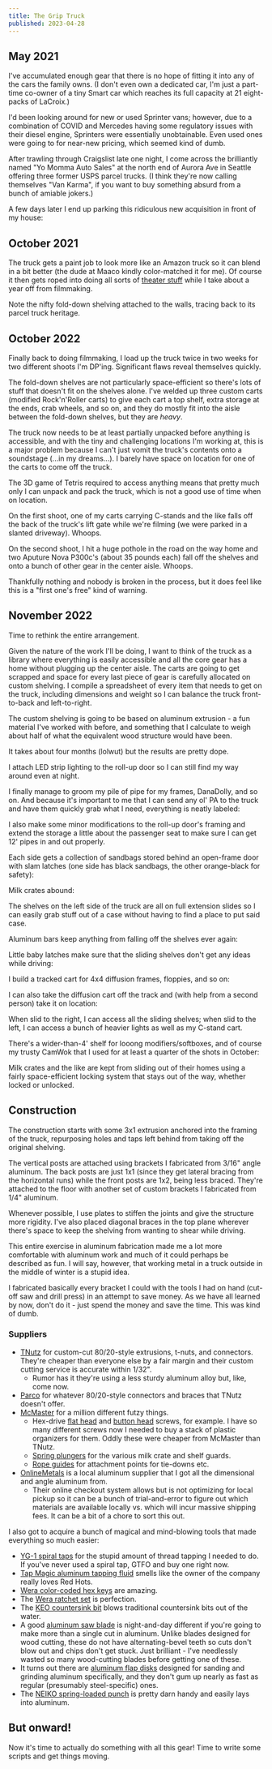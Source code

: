 ```yaml
---
title: The Grip Truck
published: 2023-04-28
---
```


## May 2021

I've accumulated enough gear that there is no hope of fitting it into any of the cars the family owns.
(I don't even own a dedicated car, I'm just a part-time co-owner of a tiny Smart car which reaches its full capacity at 21 eight-packs of LaCroix.)

I'd been looking around for new or used Sprinter vans; however, due to a combination of COVID and Mercedes having some regulatory issues with their diesel engine,
Sprinters were essentially unobtainable. Even used ones were going to for near-new pricing, which seemed kind of dumb.

After trawling through Craigslist late one night, I come across the brilliantly named "Yo Momma Auto Sales" at the north end of Aurora Ave in Seattle
offering three former USPS parcel trucks. (I think they're now calling themselves "Van Karma", if you want to buy something absurd from a bunch of amiable jokers.)

A few days later I end up parking this ridiculous new acquisition in front of my house:

<?# SimpleFigure src="grip-truck/IMG_20210518_191749.jpg" caption="Brand new truck" /?>

## October 2021

The truck gets a paint job to look more like an Amazon truck so it can blend in a bit better (the dude at Maaco kindly color-matched it for me).
Of course it then gets roped into doing all sorts of [theater stuff](../theater/the-odyssey/) while I take about a year off from filmmaking.

<?# SimpleFigure src="grip-truck/IMG_0166.jpg" caption="Brand new paint job" /?>

Note the nifty fold-down shelving attached to the walls, tracing back to its parcel truck heritage.

## October 2022

Finally back to doing filmmaking, I load up the truck twice in two weeks for two different shoots I'm DP'ing. Significant flaws reveal themselves quickly.

The fold-down shelves are not particularly space-efficient so there's lots of stuff that doesn't fit on the shelves alone.
I've welded up three custom carts (modified Rock'n'Roller carts) to give each cart a top shelf, extra storage at the ends, crab wheels, and so on, and they do mostly fit into the aisle
between the fold-down shelves, but they are _heavy_.

The truck now needs to be at least partially unpacked before anything is accessible, and with the tiny and challenging locations I'm working at,
this is a major problem because I can't just vomit the truck's contents onto a soundstage (...in my dreams...).
I barely have space on location for one of the carts to come off the truck.

The 3D game of Tetris required to access anything means that pretty much only I can unpack and pack the truck, which is not a good use of time when on location.

On the first shoot, one of my carts carrying C-stands and the like falls off the back of the truck's lift gate while we're filming (we were parked in a slanted driveway). Whoops.

On the second shoot, I hit a huge pothole in the road on the way home and two Aputure Nova P300c's (about 35 pounds each) fall off the shelves and onto a bunch of other gear in the center aisle. Whoops.

Thankfully nothing and nobody is broken in the process, but it does feel like this is a "first one's free" kind of warning.

## November 2022

Time to rethink the entire arrangement.

Given the nature of the work I'll be doing, I want to think of the truck as a library where everything is easily accessible and all the core gear has a home without plugging up the center aisle.
The carts are going to get scrapped and space for every last piece of gear is carefully allocated on custom shelving.
I compile a spreadsheet of every item that needs to get on the truck, including dimensions and weight so I can balance the truck front-to-back and left-to-right.

The custom shelving is going to be based on aluminum extrusion - a fun material I've worked with before, and something that I calculate to weigh about half of what the equivalent wood structure would have been.

<?# SimpleFigure src="grip-truck/truck-model.png" caption="Isometric view of a whole bunch of crap crammed into one truck" /?>
<?# SimpleFigure src="grip-truck/elevation-L.png" caption="Shop drawings for the left side" /?>
<?# SimpleFigure src="grip-truck/elevation-R.png" caption="Shop drawings for the right side" /?>

It takes about four months (lolwut) but the results are pretty dope.

I attach LED strip lighting to the roll-up door so I can still find my way around even at night.

<?# SimpleFigure src="grip-truck/IMG_0430.jpg" caption="Interior at night, roll-up door closed" /?>

<?# SimpleFigure src="grip-truck/IMG_0435.jpg" caption="Interior at night, roll-up door open" /?>

<?# SimpleFigure src="grip-truck/IMG_0437.jpg" caption="Exterior at night, flood lights because tripping is bad for insurance and people too" /?>

<?# SimpleFigure src="grip-truck/IMG_0461.jpg" caption="Rows and rows of shelving" /?>

I finally manage to groom my pile of pipe for my frames, DanaDolly, and so on.
And because it's important to me that I can send any ol' PA to the truck and have them quickly grab what I need, everything is neatly labeled:

<?# SimpleFigure src="grip-truck/IMG_0465.jpg" caption="Labels for short pipes" /?>

<?# SimpleFigure src="grip-truck/IMG_0464.jpg" caption="Storage for short pipes for frames" /?>
<?# SimpleFigure src="grip-truck/IMG_0473.jpg" caption="Storage for long (8', 12') pipes for bigger frames and dolly" /?>

I also make some minor modifications to the roll-up door's framing and extend the storage a little about the passenger seat to make sure I can get 12' pipes in and out properly.

<?# SimpleFigure src="grip-truck/IMG_0475.jpg" caption="Storage extension for long (8', 12') pipes" /?>

Each side gets a collection of sandbags stored behind an open-frame door with slam latches (one side has black sandbags, the other orange-black for safety):

<?# SimpleFigure src="grip-truck/IMG_0469.jpg" caption="Sandbag prison" /?>

Milk crates abound:

<?# SimpleFigure src="grip-truck/IMG_0467.jpg" caption="Library of half-height crates" /?>
<?# SimpleFigure src="grip-truck/IMG_0470.jpg" caption="Library of full-height crates (partial)" /?>

The shelves on the left side of the truck are all on full extension slides so I can easily grab stuff out of a case without having to find a place to put said case.

<?# SimpleFigure src="grip-truck/IMG_0480.jpg" caption="B-CAM Pelican case (A-CAM currently in the shop)" /?>

Aluminum bars keep anything from falling off the shelves ever again:

<?# SimpleFigure src="grip-truck/IMG_0477.jpg" caption="Guard bar latched shut" /?>
<?# SimpleFigure src="grip-truck/IMG_0477.jpg" caption="Guard bar latch open" /?>

Little baby latches make sure that the sliding shelves don't get any ideas while driving:

<?# SimpleFigure src="grip-truck/IMG_0481.jpg" caption="Shelf latch" /?>

I build a tracked cart for 4x4 diffusion frames, floppies, and so on:

<?# SimpleFigure src="grip-truck/IMG_0482.jpg" caption="Diffusion cart" /?>
<?# SimpleFigure src="grip-truck/IMG_0483.jpg" caption="Diffusion cart track wheel" /?>
<?# SimpleFigure src="grip-truck/IMG_0484.jpg" caption="Diffusion cart track brake" /?>

I can also take the diffusion cart off the track and (with help from a second person) take it on location:

<?# SimpleFigure src="grip-truck/IMG_0488.jpg" caption="Diffusion cart in the wild" /?>

When slid to the right, I can access all the sliding shelves; when slid to the left, I can access a bunch of heavier lights as well as my C-stand cart.

<?# SimpleFigure src="grip-truck/IMG_0486.jpg" caption="Those pesky Nova P300c's now finally on the ground where they belong" /?>

There's a wider-than-4' shelf for looong modifiers/softboxes, and of course my trusty CamWok that I used for at least a quarter of the shots in October:

<?# SimpleFigure src="grip-truck/IMG_0491.jpg" caption="CamWok and large modifiers" /?>

Milk crates and the like are kept from sliding out of their homes using a fairly space-efficient locking system that stays out of the way,
whether locked or unlocked.

<?# SimpleFigure src="grip-truck/IMG_0503.jpg" caption="Milk crate gate, unlocked" /?>

<?# SimpleFigure src="grip-truck/IMG_0504.jpg" caption="Milk crate gate, locked" /?>

## Construction

The construction starts with some 3x1 extrusion anchored into the framing of the truck, repurposing holes and taps left behind from taking off the original shelving.

<?# SimpleFigure src="grip-truck/IMG_0496.jpg" caption="Horizontal base strut" /?>

The vertical posts are attached using brackets I fabricated from 3/16" angle aluminum.
The back posts are just 1x1 (since they get lateral bracing from the horizontal runs)
while the front posts are 1x2, being less braced. They're attached to the floor with another set of custom brackets I fabricated from 1/4" aluminum.

<?# SimpleFigure src="grip-truck/IMG_0507.jpg" caption="Note the squishy gym flooring to keep the stands from bouncing" /?>

Whenever possible, I use plates to stiffen the joints and give the structure more rigidity.
I've also placed diagonal braces in the top plane wherever there's space to keep the shelving from wanting to shear while driving.

<?# SimpleFigure src="grip-truck/IMG_0495.jpg" caption="Joint plate and cross-brace detail" /?>

This entire exercise in aluminum fabrication made me a lot more comfortable with aluminum work and much of it could perhaps be described as fun.
I will say, however, that working metal in a truck outside in the middle of winter is a stupid idea.

I fabricated basically every bracket I could with the tools I had on hand (cut-off saw and drill press) in an attempt to save money.
As we have all learned by now, don't do it - just spend the money and save the time. This was kind of dumb.

### Suppliers

- [TNutz](https://www.tnutz.com/) for custom-cut 80/20-style extrusions, t-nuts, and connectors. They're cheaper than everyone else by a fair margin and their custom cutting service is accurate within 1/32".
  - Rumor has it they're using a less sturdy aluminum alloy but, like, come now.
- [Parco](https://parco-inc.com/) for whatever 80/20-style connectors and braces that TNutz doesn't offer.
- [McMaster](https://www.mcmaster.com/) for a million different futzy things.
  - Hex-drive [flat head](https://www.mcmaster.com/catalog/129/3421/91253A537) and [button head](https://www.mcmaster.com/catalog/129/3381/91255A535) screws, for example. I have so many different screws now I needed to buy a stack of plastic organizers for them. Oddly these were cheaper from McMaster than TNutz.
  - [Spring plungers](https://www.mcmaster.com/catalog/129/3808/8478A34) for the various milk crate and shelf guards.
  - [Rope guides](https://www.mcmaster.com/catalog/129/1788/8860T84) for attachment points for tie-downs etc.
- [OnlineMetals](https://onlinemetals.com) is a local aluminum supplier that I got all the dimensional and angle aluminum from.
  - Their online checkout system allows but is not optimizing for local pickup so it can be a bunch of trial-and-error to figure out which materials are available locally vs. which will incur massive shipping fees.
    It can be a bit of a chore to sort this out.

I also got to acquire a bunch of magical and mind-blowing tools that made everything so much easier:

- [YG-1 spiral taps](https://www.amazon.com/gp/product/B00F8TXMKI/ref=ppx_yo_dt_b_search_asin_title?ie=UTF8&psc=1) for the stupid amount of thread tapping I needed to do. If you've never used a spiral tap, GTFO and buy one right now.
- [Tap Magic aluminum tapping fluid](https://www.amazon.com/gp/product/B00065VEUO/ref=ppx_yo_dt_b_search_asin_title?ie=UTF8&psc=1) smells like the owner of the company really loves Red Hots.
- [Wera color-coded hex keys](https://www.amazon.com/gp/product/B08XTW2Q2D/ref=ppx_yo_dt_b_search_asin_title?ie=UTF8&psc=1) are amazing.
- The [Wera ratchet set](https://www.amazon.com/gp/product/B00IXMEDQ4/ref=ppx_yo_dt_b_search_asin_title?ie=UTF8&psc=1) is perfection.
- The [KEO countersink bit](https://www.amazon.com/gp/product/B00947BQ08/ref=ppx_yo_dt_b_search_asin_title?ie=UTF8&psc=1) blows traditional countersink bits out of the water.
- A good [aluminum saw blade](https://www.amazon.com/gp/product/B01M1V757H/ref=ppx_yo_dt_b_search_asin_title?ie=UTF8&psc=1) is night-and-day different if you're going to make more than a single cut in aluminum.
  Unlike blades designed for wood cutting, these do not have alternating-bevel teeth so cuts don't blow out and chips don't get stuck. Just brilliant - I've needlessly wasted so many wood-cutting blades before getting one of these.
- It turns out there are [aluminum flap disks](https://www.amazon.com/gp/product/B078XNW2DQ/ref=ppx_yo_dt_b_search_asin_title?ie=UTF8&psc=1) designed for sanding and grinding aluminum specifically, and they don't gum up
  nearly as fast as regular (presumably steel-specific) ones.
- The [NEIKO spring-loaded punch](https://www.amazon.com/gp/product/B008DXYOLC/ref=ppx_yo_dt_b_search_asin_title?ie=UTF8&psc=1) is pretty darn handy and easily lays into aluminum.

## But onward!

Now it's time to actually do something with all this gear! Time to write some scripts and get things moving.
